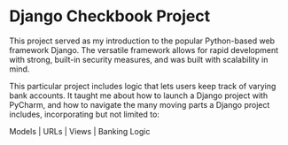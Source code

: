 # Django Checkbook Project

This project served as my introduction to the popular Python-based web framework Django. The versatile framework allows for rapid development with strong, built-in security measures, and was built with scalability in mind.

This particular project includes logic that lets users keep track of varying bank accounts. It taught me about how to launch a Django project with PyCharm, and how to navigate the many moving parts a Django project includes, incorporating but not limited to:

Models | 
URLs | 
Views | 
Banking Logic
